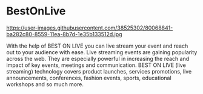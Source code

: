 # BestOnLive

https://user-images.githubusercontent.com/38525302/80068841-ba282c80-8559-11ea-8b7d-1e35b133512d.jpg

With the help of BEST ON LIVE you can live stream your event and reach out to your audience with ease. Live streaming events are gaining popularity across the web. They are especially powerful in increasing the reach and impact of key events, meetings and communication. BEST ON LIVE (live streaming) technology covers product launches, services promotions, live announcements, conferences, fashion events, sports, educational workshops and so much more.
